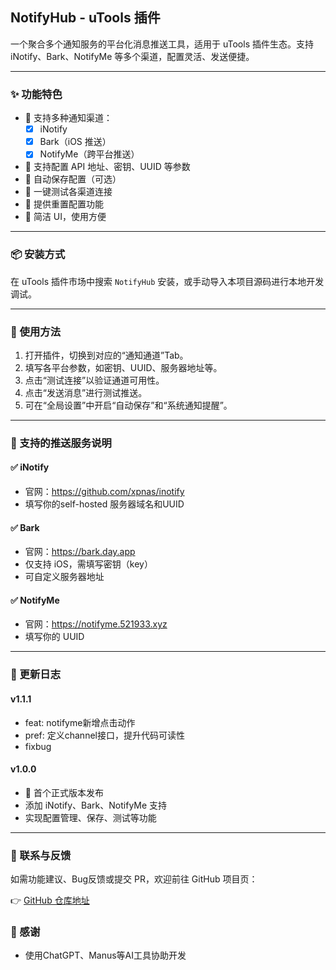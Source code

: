 ## NotifyHub - uTools 插件
一个聚合多个通知服务的平台化消息推送工具，适用于 uTools 插件生态。支持 iNotify、Bark、NotifyMe 等多个渠道，配置灵活、发送便捷。

---

### ✨ 功能特色

- 🧩 支持多种通知渠道：
    - [x] iNotify
    - [x] Bark（iOS 推送）
    - [x] NotifyMe（跨平台推送）
- 🔐 支持配置 API 地址、密钥、UUID 等参数
- 🔄 自动保存配置（可选）
- 🧪 一键测试各渠道连接
- 🧼 提供重置配置功能
- 🧰 简洁 UI，使用方便

---

### 📦 安装方式

在 uTools 插件市场中搜索 `NotifyHub` 安装，或手动导入本项目源码进行本地开发调试。

---

### 🚀 使用方法

1. 打开插件，切换到对应的“通知通道”Tab。
2. 填写各平台参数，如密钥、UUID、服务器地址等。
3. 点击“测试连接”以验证通道可用性。
4. 点击“发送消息”进行测试推送。
5. 可在“全局设置”中开启“自动保存”和“系统通知提醒”。

---


### 🧪 支持的推送服务说明

#### ✅ iNotify

- 官网：https://github.com/xpnas/inotify
- 填写你的self-hosted 服务器域名和UUID

#### ✅ Bark

- 官网：https://bark.day.app
- 仅支持 iOS，需填写密钥（key）
- 可自定义服务器地址

#### ✅ NotifyMe

- 官网：https://notifyme.521933.xyz
- 填写你的 UUID

---

### 📝 更新日志
#### v1.1.1
- feat: notifyme新增点击动作
- pref: 定义channel接口，提升代码可读性
- fixbug

#### v1.0.0

- 🎉 首个正式版本发布
- 添加 iNotify、Bark、NotifyMe 支持
- 实现配置管理、保存、测试等功能

---

### 📮 联系与反馈

如需功能建议、Bug反馈或提交 PR，欢迎前往 GitHub 项目页：

👉 [GitHub 仓库地址](https://github.com/qcgzxw/utools-notify-hub)

### 🌟 感谢
- 使用ChatGPT、Manus等AI工具协助开发
